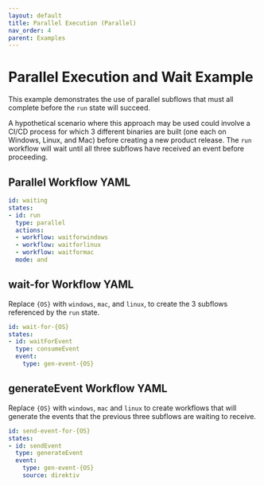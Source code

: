 ```yaml
---
layout: default
title: Parallel Execution (Parallel)
nav_order: 4
parent: Examples
---
```


# Parallel Execution and Wait Example

This example demonstrates the use of parallel subflows that must all complete before the `run` state will succeed.

A hypothetical scenario where this approach may be used could involve a CI/CD process for which 3 different binaries are built (one each on Windows, Linux, and Mac) before creating a new product release. The `run` workflow will wait until all three subflows have received an event before proceeding.


## Parallel Workflow YAML

```yaml
id: waiting
states:
- id: run
  type: parallel
  actions:
  - workflow: waitforwindows
  - workflow: waitforlinux
  - workflow: waitformac
  mode: and
```

## wait-for Workflow YAML

Replace `{OS}` with `windows`, `mac`, and `linux`, to create the 3 subflows referenced by the `run` state.

```yaml
id: wait-for-{OS}
states:
- id: waitForEvent
  type: consumeEvent
  event:
    type: gen-event-{OS}
```

## generateEvent Workflow YAML

Replace `{OS}` with `windows`, `mac` and `linux` to create workflows that will generate the events that the previous three subflows are waiting to receive.


```yaml
id: send-event-for-{OS}
states:
- id: sendEvent
  type: generateEvent
  event:
    type: gen-event-{OS}
    source: direktiv
```
